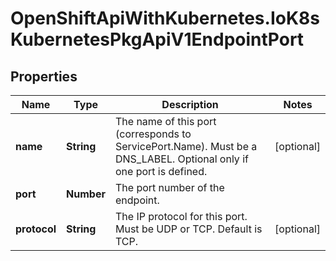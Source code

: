 # OpenShiftApiWithKubernetes.IoK8sKubernetesPkgApiV1EndpointPort

## Properties
Name | Type | Description | Notes
------------ | ------------- | ------------- | -------------
**name** | **String** | The name of this port (corresponds to ServicePort.Name). Must be a DNS_LABEL. Optional only if one port is defined. | [optional] 
**port** | **Number** | The port number of the endpoint. | 
**protocol** | **String** | The IP protocol for this port. Must be UDP or TCP. Default is TCP. | [optional] 


